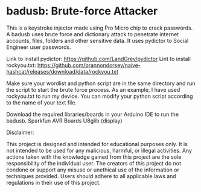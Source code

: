 # badusb: Brute-force Attacker
This is a keystroke injector made using Pro Micro chip to crack passwords.
A badusb uses brute force and dictionary attack to penetrate internet accounts, files, folders and other sensitive data. It uses pydictor to Social Engineer user passwords.

Link to install pydictor: https://github.com/LandGrey/pydictor
Lint to install rockyou.txt: https://github.com/brannondorsey/naive-hashcat/releases/download/data/rockyou.txt

Make sure your wordlist and python script are in the same directory and run the script to start the brute force process.
As an example, I have used rockyou.txt to run my device. You can modify your python script according to the name of your text file.

Download the required libraries/boards in your Arduino IDE to run the badusb. 
Sparkfun AVR Boards
U8glib (display)

Disclaimer:

This project is designed and intended for educational purposes only. It is not intended to be used for any malicious, harmful, or illegal activities. Any actions taken with the knowledge gained from this project are the sole responsibility of the individual user. The creators of this project do not condone or support any misuse or unethical use of the information or techniques provided. Users should adhere to all applicable laws and regulations in their use of this project.

